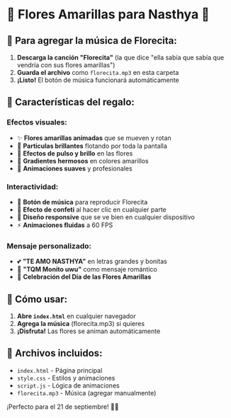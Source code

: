 # 💛 Flores Amarillas para Nasthya 💛

## 🎵 **Para agregar la música de Florecita:**

1. **Descarga la canción "Florecita"** (la que dice "ella sabía que sabía que vendría con sus flores amarillas")
2. **Guarda el archivo** como `florecita.mp3` en esta carpeta
3. **¡Listo!** El botón de música funcionará automáticamente

## 🌻 **Características del regalo:**

### **Efectos visuales:**
- ✨ **Flores amarillas animadas** que se mueven y rotan
- 💫 **Partículas brillantes** flotando por toda la pantalla
- 🌈 **Efectos de pulso y brillo** en las flores
- 🎨 **Gradientes hermosos** en colores amarillos
- 💛 **Animaciones suaves** y profesionales

### **Interactividad:**
- 🎵 **Botón de música** para reproducir Florecita
- 🎊 **Efecto de confeti** al hacer clic en cualquier parte
- 📱 **Diseño responsive** que se ve bien en cualquier dispositivo
- ⚡ **Animaciones fluidas** a 60 FPS

### **Mensaje personalizado:**
- 💕 **"TE AMO NASTHYA"** en letras grandes y bonitas
- 🥰 **"TQM Monito uwu"** como mensaje romántico
- 💛 **Celebración del Día de las Flores Amarillas**

## 🚀 **Cómo usar:**

1. **Abre `index.html`** en cualquier navegador
2. **Agrega la música** (florecita.mp3) si quieres
3. **¡Disfruta!** Las flores se animan automáticamente

## 📁 **Archivos incluidos:**
- `index.html` - Página principal
- `style.css` - Estilos y animaciones
- `script.js` - Lógica de animaciones
- `florecita.mp3` - Música (agregar manualmente)

¡Perfecto para el 21 de septiembre! 💛🌻
